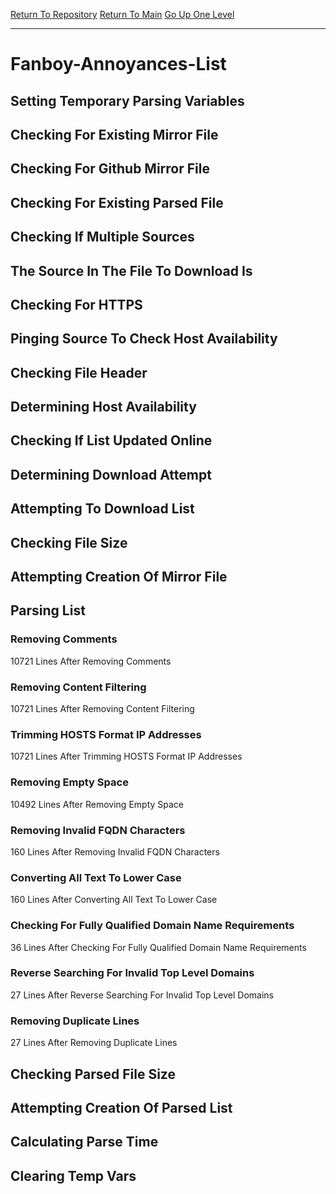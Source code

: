 [Return To Repository](https://github.com/deathbybandaid/piholeparser/)
[Return To Main](https://github.com/deathbybandaid/piholeparser/blob/master/RecentRunLogs/Mainlog.md)
[Go Up One Level](https://github.com/deathbybandaid/piholeparser/blob/master/RecentRunLogs/TopLevelScripts/30-Processing-External-Blacklists.md)
____________________________________
# Fanboy-Annoyances-List
## Setting Temporary Parsing Variables
## Checking For Existing Mirror File
## Checking For Github Mirror File
## Checking For Existing Parsed File
## Checking If Multiple Sources
## The Source In The File To Download Is
## Checking For HTTPS
## Pinging Source To Check Host Availability
## Checking File Header
## Determining Host Availability
## Checking If List Updated Online
## Determining Download Attempt
## Attempting To Download List
## Checking File Size
## Attempting Creation Of Mirror File
## Parsing List
### Removing Comments
10721 Lines After Removing Comments
### Removing Content Filtering
10721 Lines After Removing Content Filtering
### Trimming HOSTS Format IP Addresses
10721 Lines After Trimming HOSTS Format IP Addresses
### Removing Empty Space
10492 Lines After Removing Empty Space
### Removing Invalid FQDN Characters
160 Lines After Removing Invalid FQDN Characters
### Converting All Text To Lower Case
160 Lines After Converting All Text To Lower Case
### Checking For Fully Qualified Domain Name Requirements
36 Lines After Checking For Fully Qualified Domain Name Requirements
### Reverse Searching For Invalid Top Level Domains
27 Lines After Reverse Searching For Invalid Top Level Domains
### Removing Duplicate Lines
27 Lines After Removing Duplicate Lines
## Checking Parsed File Size
## Attempting Creation Of Parsed List
## Calculating Parse Time
## Clearing Temp Vars
